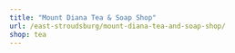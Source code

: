 ```yaml
---
title: "Mount Diana Tea & Soap Shop"
url: /east-stroudsburg/mount-diana-tea-and-soap-shop/
shop: tea
---
```

